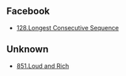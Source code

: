 ## Facebook

- [128.Longest Consecutive Sequence](./Facebook/128.longest-consecutive-sequence.java)

## Unknown

- [851.Loud and Rich](./Unknown/851.loud-and-rich.java)
